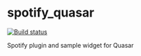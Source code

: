 # spotify_quasar
[![Build status](https://ci.appveyor.com/api/projects/status/ms3bgy8srhw3mxm0?svg=true)](https://ci.appveyor.com/project/r52/spotify-quasar)

Spotify plugin and sample widget for Quasar
